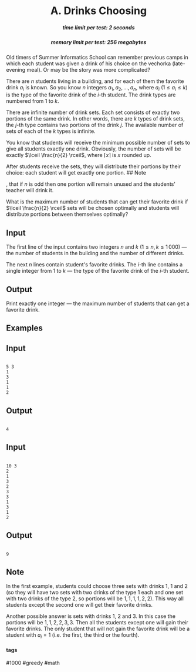 <h1 style='text-align: center;'> A. Drinks Choosing</h1>

<h5 style='text-align: center;'>time limit per test: 2 seconds</h5>
<h5 style='text-align: center;'>memory limit per test: 256 megabytes</h5>

Old timers of Summer Informatics School can remember previous camps in which each student was given a drink of his choice on the vechorka (late-evening meal). Or may be the story was more complicated?

There are $n$ students living in a building, and for each of them the favorite drink $a_i$ is known. So you know $n$ integers $a_1, a_2, \dots, a_n$, where $a_i$ ($1 \le a_i \le k$) is the type of the favorite drink of the $i$-th student. The drink types are numbered from $1$ to $k$.

There are infinite number of drink sets. Each set consists of exactly two portions of the same drink. In other words, there are $k$ types of drink sets, the $j$-th type contains two portions of the drink $j$. The available number of sets of each of the $k$ types is infinite.

You know that students will receive the minimum possible number of sets to give all students exactly one drink. Obviously, the number of sets will be exactly $\lceil \frac{n}{2} \rceil$, where $\lceil x \rceil$ is $x$ rounded up.

After students receive the sets, they will distribute their portions by their choice: each student will get exactly one portion. ## Note

, that if $n$ is odd then one portion will remain unused and the students' teacher will drink it.

What is the maximum number of students that can get their favorite drink if $\lceil \frac{n}{2} \rceil$ sets will be chosen optimally and students will distribute portions between themselves optimally?

## Input

The first line of the input contains two integers $n$ and $k$ ($1 \le n, k \le 1\,000$) — the number of students in the building and the number of different drinks.

The next $n$ lines contain student's favorite drinks. The $i$-th line contains a single integer from $1$ to $k$ — the type of the favorite drink of the $i$-th student.

## Output

Print exactly one integer — the maximum number of students that can get a favorite drink.

## Examples

## Input


```

5 3
1
3
1
1
2

```
## Output


```

4

```
## Input


```

10 3
2
1
3
2
3
3
1
3
1
2

```
## Output


```

9

```
## Note

In the first example, students could choose three sets with drinks $1$, $1$ and $2$ (so they will have two sets with two drinks of the type $1$ each and one set with two drinks of the type $2$, so portions will be $1, 1, 1, 1, 2, 2$). This way all students except the second one will get their favorite drinks.

Another possible answer is sets with drinks $1$, $2$ and $3$. In this case the portions will be $1, 1, 2, 2, 3, 3$. Then all the students except one will gain their favorite drinks. The only student that will not gain the favorite drink will be a student with $a_i = 1$ (i.e. the first, the third or the fourth).



#### tags 

#1000 #greedy #math 
